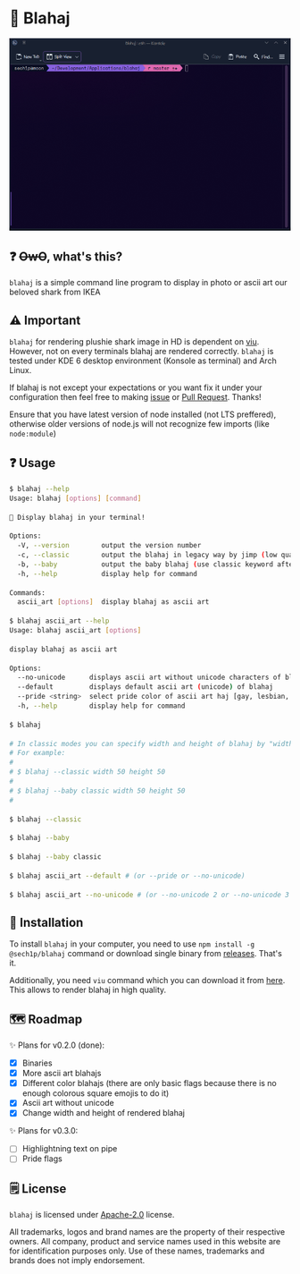 # 🦈 Blahaj

<p align="center">
    <img src="images/blahaj_showcase.gif" alt="blahaj command-line program showcase" />
</p>

## ❓ ~~OwO~~, what's this?

`blahaj` is a simple command line program to display in photo or ascii art our beloved shark from IKEA

## ⚠️ Important

`blahaj` for rendering plushie shark image in HD is dependent on [viu](https://github.com/atanunq/viu).
However, not on every terminals blahaj are rendered correctly. `blahaj` is tested under KDE 6 desktop environment (Konsole as terminal) and Arch Linux.

If blahaj is not except your expectations or you want fix it under your configuration then feel free to making [issue](https://github.com/sech1p/blahaj/issues) or [Pull Request](https://github.com/sech1p/blahaj/pulls). Thanks!

Ensure that you have latest version of node installed (not LTS preffered), otherwise older versions of node.js will not recognize few imports (like `node:module`)

## ❓ Usage

```sh
$ blahaj --help
Usage: blahaj [options] [command]

🦈 Display blahaj in your terminal!

Options:
  -V, --version        output the version number
  -c, --classic        output the blahaj in legacy way by jimp (low quality so you are warned!)
  -b, --baby           output the baby blahaj (use classic keyword after --baby argument if you want render it by legacy way)
  -h, --help           display help for command 

Commands:
  ascii_art [options]  display blahaj as ascii art

$ blahaj ascii_art --help
Usage: blahaj ascii_art [options]

display blahaj as ascii art

Options:
  --no-unicode      displays ascii art without unicode characters of blahaj
  --default         displays default ascii art (unicode) of blahaj
  --pride <string>  select pride color of ascii art haj [gay, lesbian, transgender, nonbinary, poly]
  -h, --help        display help for command

$ blahaj

# In classic modes you can specify width and height of blahaj by "width <integer> height <integer>"
# For example:
#
# $ blahaj --classic width 50 height 50
#
# $ blahaj --baby classic width 50 height 50
#

$ blahaj --classic

$ blahaj --baby

$ blahaj --baby classic

$ blahaj ascii_art --default # (or --pride or --no-unicode)

$ blahaj ascii_art --no-unicode # (or --no-unicode 2 or --no-unicode 3 to render different sharks)
```

## 💾 Installation

To install `blahaj` in your computer, you need to use `npm install -g @sech1p/blahaj` command or download single binary from [releases](https://github.com/sech1p/blahaj/releases). That's it.

Additionally, you need `viu` command which you can download it from [here](https://github.com/atanunq/viu). This allows to render blahaj in high quality.

## 🗺️ Roadmap

✨ Plans for v0.2.0 (done):

- [X] Binaries
- [X] More ascii art blahajs
- [X] Different color blahajs (there are only basic flags because there is no enough colorous square emojis to do it)
- [X] Ascii art without unicode
- [X] Change width and height of rendered blahaj

✨ Plans for v0.3.0:

- [ ] Highlightning text on pipe
- [ ] Pride flags

## 🗒️ License

`blahaj` is licensed under [Apache-2.0](LICENSE) license.

All trademarks, logos and brand names are the property of their respective owners. All company, product and service names used in this website are for identification purposes only. Use of these names, trademarks and brands does not imply endorsement.
